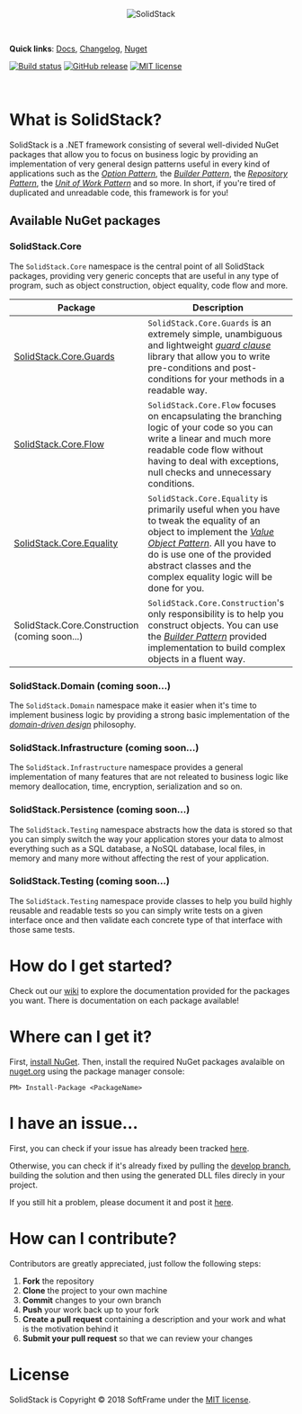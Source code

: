 <p align="center"><img src="https://i.imgur.com/dA6xa9g.png" alt="SolidStack"></p>

<br>

**Quick links**:
[Docs][docs-url],
[Changelog][changelog-url],
[Nuget][nuget-packages-url]

[![Build status][build-status-badge]][build-url]
[![GitHub release][github-release-badge]][license-url]
[![MIT license][license-badge]][license-url]

<br>

# What is SolidStack?

SolidStack is a .NET framework consisting of several well-divided NuGet packages that allow you to focus on business logic by providing an implementation of very general design patterns useful in every kind of applications such as the [*Option Pattern*][option-pattern-url], the [*Builder Pattern*][builder-pattern-url], the [*Repository Pattern*][repository-pattern-url], the [*Unit of Work Pattern*][unit-of-work-pattern-url] and so more. In short, if you're tired of duplicated and unreadable code, this framework is for you!

## Available NuGet packages

### SolidStack.Core

The `SolidStack.Core` namespace is the central point of all SolidStack packages, providing very generic concepts that are useful in any type of program, such as object construction, object equality, code flow and more.

Package | Description
------- | -----------
[SolidStack.Core.Guards][solidstack.core.guards-page] | `SolidStack.Core.Guards` is an extremely simple, unambiguous and lightweight [*guard clause*][guard-clauses-url] library that allow you to write pre-conditions and post-conditions for your methods in a readable way.
[SolidStack.Core.Flow][solidstack.core.flow-page] | `SolidStack.Core.Flow` focuses on encapsulating the branching logic of your code so you can write a linear and much more readable code flow without having to deal with exceptions, null checks and unnecessary conditions.
[SolidStack.Core.Equality][solidstack.core.equality-page] | `SolidStack.Core.Equality` is primarily useful when you have to tweak the equality of an object to implement the [*Value Object Pattern*][value-object-pattern-url]. All you have to do is use one of the provided abstract classes and the complex equality logic will be done for you.
SolidStack.Core.Construction (coming soon...) | `SolidStack.Core.Construction`'s only responsibility is to help you construct objects. You can use the [*Builder Pattern*][builder-pattern-url] provided implementation to build complex objects in a fluent way.

### SolidStack.Domain (coming soon...)

The `SolidStack.Domain` namespace make it easier when it's time to implement business logic by providing a strong basic implementation of the [*domain-driven design*][ddd-url] philosophy.

### SolidStack.Infrastructure (coming soon...)

The `SolidStack.Infrastructure` namespace provides a general implementation of many features that are not releated to business logic like memory deallocation, time, encryption, serialization and so on.

### SolidStack.Persistence (coming soon...)

The `SolidStack.Testing` namespace abstracts how the data is stored so that you can simply switch the way your application stores your data to almost everything such as a SQL database, a NoSQL database, local files, in memory and many more without affecting the rest of your application.

### SolidStack.Testing (coming soon...)

The `SolidStack.Testing` namespace provide classes to help you build highly reusable and readable tests so you can simply write tests on a given interface once and then validate each concrete type of that interface with those same tests.

# How do I get started?

Check out our [wiki][docs-url] to explore the documentation provided for the packages you want. There is documentation on each package available!

# Where can I get it?

First, [install NuGet][nuget-install-url].  Then, install the required NuGet packages avalaible on [nuget.org][nuget-packages-url] using the package manager console:

```
PM> Install-Package <PackageName>
```

# I have an issue...

First, you can check if your issue has already been tracked [here][issues-url].

Otherwise, you can check if it's already fixed by pulling the [develop branch][develop-branch-url], building the solution and then using the generated DLL files direcly in your project.

If you still hit a problem, please document it and post it [here][new-issue-url].

# How can I contribute?

Contributors are greatly appreciated, just follow the following steps:

1. **Fork** the repository
2. **Clone**  the project to your own machine
3. **Commit**  changes to your own branch
4. **Push**  your work back up to your fork
5. **Create a  pull request**  containing a description and your work and what is the motivation behind it
6. **Submit your pull request** so that we can review your changes

# License

SolidStack is Copyright © 2018 SoftFrame under the [MIT license][license-url].

<!-- Resources: -->
[builder-pattern-url]: http://www.codinghelmet.com/?path=howto/advances-in-applying-the-builder-design-pattern
[build-status-badge]: https://img.shields.io/travis/softframe/solidstack.svg?style=flat-square
[build-url]: https://travis-ci.org/softframe/solidstack
[changelog-url]: https://github.com/softframe/solidstack/releases
[develop-branch-url]: https://github.com/softframe/solidstack/tree/develop
[docs-url]: https://github.com/softframe/solidstack/wiki
[ddd-url]: https://en.wikipedia.org/wiki/Domain-driven_design
[github-release-badge]: https://img.shields.io/github/release/softframe/solidstack.svg?style=flat-square
[issues-url]: https://github.com/softframe/solidstack/issues
[github-release-url]: https://github.com/softframe/solidstack/releases
[guard-clauses-url]: https://medium.com/softframe/what-are-guard-clauses-and-how-to-use-them-350c8f1b6fd2
[license-badge]: https://img.shields.io/badge/license-MIT-orange.svg?style=flat-square
[license-url]: https://github.com/softframe/solidstack/blob/master/LICENSE
[new-issue-url]: https://github.com/softframe/solidstack/issues/new
[nuget-packages-url]: https://www.nuget.org/profiles/softframe
[nuget-install-url]: http://docs.nuget.org/docs/start-here/installing-nuget
[option-pattern-url]: http://www.codinghelmet.com/?path=howto/understanding-the-option-maybe-functional-type
[repository-pattern-url]: https://martinfowler.com/eaaCatalog/repository.html
[solidstack.core.equality-page]: https://github.com/softframe/solidstack/wiki/SolidStack.Core.Equality
[solidstack.core.guards-page]: https://github.com/softframe/solidstack/wiki/SolidStack.Core.Guards
[solidstack.core.flow-page]: https://github.com/softframe/solidstack/wiki/SolidStack.Core.Flow
[unit-of-work-pattern-url]: https://martinfowler.com/eaaCatalog/unitOfWork.html
[value-object-pattern-url]: https://martinfowler.com/bliki/ValueObject.html
